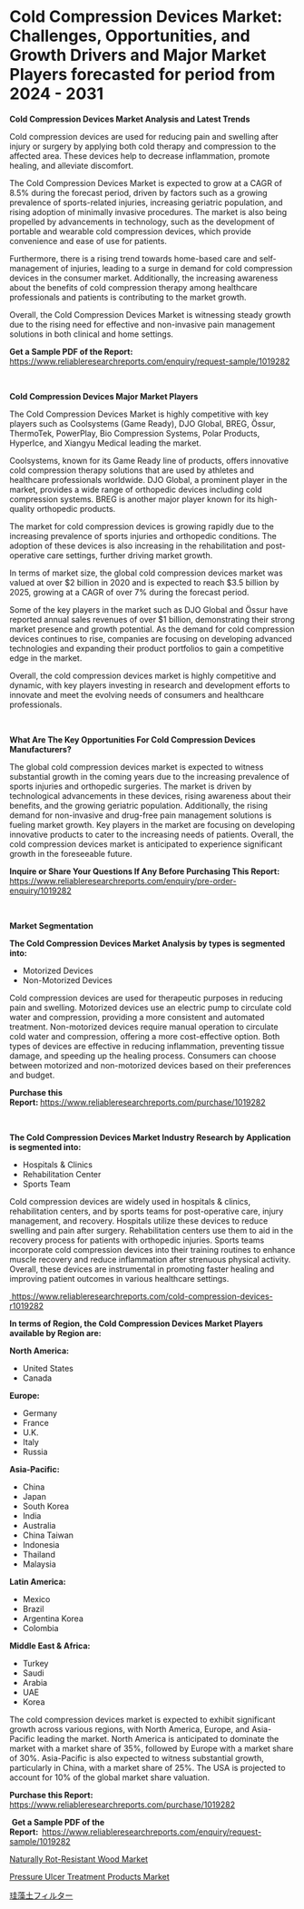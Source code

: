 <p><h1>Cold Compression Devices Market: Challenges, Opportunities, and Growth Drivers and Major Market Players forecasted for period from 2024 - 2031</h1></p><p><strong>Cold Compression Devices Market Analysis and Latest Trends</strong></p>
<p><p>Cold compression devices are used for reducing pain and swelling after injury or surgery by applying both cold therapy and compression to the affected area. These devices help to decrease inflammation, promote healing, and alleviate discomfort.</p><p>The Cold Compression Devices Market is expected to grow at a CAGR of 8.5% during the forecast period, driven by factors such as a growing prevalence of sports-related injuries, increasing geriatric population, and rising adoption of minimally invasive procedures. The market is also being propelled by advancements in technology, such as the development of portable and wearable cold compression devices, which provide convenience and ease of use for patients.</p><p>Furthermore, there is a rising trend towards home-based care and self-management of injuries, leading to a surge in demand for cold compression devices in the consumer market. Additionally, the increasing awareness about the benefits of cold compression therapy among healthcare professionals and patients is contributing to the market growth.</p><p>Overall, the Cold Compression Devices Market is witnessing steady growth due to the rising need for effective and non-invasive pain management solutions in both clinical and home settings.</p></p>
<p><strong>Get a Sample PDF of the Report:&nbsp;</strong> <a href="https://www.reliableresearchreports.com/enquiry/request-sample/1019282">https://www.reliableresearchreports.com/enquiry/request-sample/1019282</a></p>
<p>&nbsp;</p>
<p><strong>Cold Compression Devices Major Market Players</strong></p>
<p><p>The Cold Compression Devices Market is highly competitive with key players such as Coolsystems (Game Ready), DJO Global, BREG, Össur, ThermoTek, PowerPlay, Bio Compression Systems, Polar Products, HyperIce, and Xiangyu Medical leading the market. </p><p>Coolsystems, known for its Game Ready line of products, offers innovative cold compression therapy solutions that are used by athletes and healthcare professionals worldwide. DJO Global, a prominent player in the market, provides a wide range of orthopedic devices including cold compression systems. BREG is another major player known for its high-quality orthopedic products.</p><p>The market for cold compression devices is growing rapidly due to the increasing prevalence of sports injuries and orthopedic conditions. The adoption of these devices is also increasing in the rehabilitation and post-operative care settings, further driving market growth.</p><p>In terms of market size, the global cold compression devices market was valued at over $2 billion in 2020 and is expected to reach $3.5 billion by 2025, growing at a CAGR of over 7% during the forecast period.</p><p>Some of the key players in the market such as DJO Global and Össur have reported annual sales revenues of over $1 billion, demonstrating their strong market presence and growth potential. As the demand for cold compression devices continues to rise, companies are focusing on developing advanced technologies and expanding their product portfolios to gain a competitive edge in the market.</p><p>Overall, the cold compression devices market is highly competitive and dynamic, with key players investing in research and development efforts to innovate and meet the evolving needs of consumers and healthcare professionals.</p></p>
<p>&nbsp;</p>
<p><strong>What Are The Key Opportunities For Cold Compression Devices Manufacturers?</strong></p>
<p><p>The global cold compression devices market is expected to witness substantial growth in the coming years due to the increasing prevalence of sports injuries and orthopedic surgeries. The market is driven by technological advancements in these devices, rising awareness about their benefits, and the growing geriatric population. Additionally, the rising demand for non-invasive and drug-free pain management solutions is fueling market growth. Key players in the market are focusing on developing innovative products to cater to the increasing needs of patients. Overall, the cold compression devices market is anticipated to experience significant growth in the foreseeable future.</p></p>
<p><strong>Inquire or Share Your Questions If Any Before Purchasing This Report:</strong> <a href="https://www.reliableresearchreports.com/enquiry/pre-order-enquiry/1019282">https://www.reliableresearchreports.com/enquiry/pre-order-enquiry/1019282</a></p>
<p>&nbsp;</p>
<p><strong>Market Segmentation</strong></p>
<p><strong>The Cold Compression Devices Market Analysis by types is segmented into:</strong></p>
<p><ul><li>Motorized Devices</li><li>Non-Motorized Devices</li></ul></p>
<p><p>Cold compression devices are used for therapeutic purposes in reducing pain and swelling. Motorized devices use an electric pump to circulate cold water and compression, providing a more consistent and automated treatment. Non-motorized devices require manual operation to circulate cold water and compression, offering a more cost-effective option. Both types of devices are effective in reducing inflammation, preventing tissue damage, and speeding up the healing process. Consumers can choose between motorized and non-motorized devices based on their preferences and budget.</p></p>
<p><strong>Purchase this Report:&nbsp;</strong><a href="https://www.reliableresearchreports.com/purchase/1019282">https://www.reliableresearchreports.com/purchase/1019282</a></p>
<p>&nbsp;</p>
<p><strong>The Cold Compression Devices Market Industry Research by Application is segmented into:</strong></p>
<p><ul><li>Hospitals & Clinics</li><li>Rehabilitation Center</li><li>Sports Team</li></ul></p>
<p><p>Cold compression devices are widely used in hospitals & clinics, rehabilitation centers, and by sports teams for post-operative care, injury management, and recovery. Hospitals utilize these devices to reduce swelling and pain after surgery. Rehabilitation centers use them to aid in the recovery process for patients with orthopedic injuries. Sports teams incorporate cold compression devices into their training routines to enhance muscle recovery and reduce inflammation after strenuous physical activity. Overall, these devices are instrumental in promoting faster healing and improving patient outcomes in various healthcare settings.</p></p>
<p><a href="https://www.reliableresearchreports.com/cold-compression-devices-r1019282">&nbsp;https://www.reliableresearchreports.com/cold-compression-devices-r1019282</a></p>
<p><strong>In terms of Region, the Cold Compression Devices Market Players available by Region are:</strong></p>
<p>
    <p> <strong> North America: </strong>
        <ul>
            <li>United States</li>
            <li>Canada</li>
        </ul>
        </p> 
    <p> <strong> Europe: </strong>
        <ul>
            <li>Germany</li>
            <li>France</li>
            <li>U.K.</li>
            <li>Italy</li>
            <li>Russia</li>
        </ul>
        </p> 
    <p> <strong> Asia-Pacific: </strong>
        <ul>
            <li>China</li>
            <li>Japan</li>
            <li>South Korea</li>
            <li>India</li>
            <li>Australia</li>
            <li>China Taiwan</li>
            <li>Indonesia</li>
            <li>Thailand</li>
            <li>Malaysia</li>
        </ul>
        </p> 
    <p> <strong> Latin America: </strong>
        <ul>
            <li>Mexico</li>
            <li>Brazil</li>
            <li>Argentina Korea</li>
            <li>Colombia</li>
        </ul>
        </p> 
    <p> <strong> Middle East & Africa: </strong>
        <ul>
            <li>Turkey</li>
            <li>Saudi</li>
            <li>Arabia</li>
            <li>UAE</li>
            <li>Korea</li>
        </ul>
    </p>
    </p>
<p><p>The cold compression devices market is expected to exhibit significant growth across various regions, with North America, Europe, and Asia-Pacific leading the market. North America is anticipated to dominate the market with a market share of 35%, followed by Europe with a market share of 30%. Asia-Pacific is also expected to witness substantial growth, particularly in China, with a market share of 25%. The USA is projected to account for 10% of the global market share valuation.</p></p>
<p><strong>Purchase this Report: </strong><a href="https://www.reliableresearchreports.com/purchase/1019282">https://www.reliableresearchreports.com/purchase/1019282</a></p>
<p>&nbsp;<strong>Get a Sample PDF of the Report:&nbsp;&nbsp;</strong><a href="https://www.reliableresearchreports.com/enquiry/request-sample/1019282">https://www.reliableresearchreports.com/enquiry/request-sample/1019282</a></p>
<p><strong></strong></p>
<p><p><a href="https://boundless-drawbridge-702.notion.site/Naturally-Rot-Resistant-Wood-Market-Focuses-on-Market-Share-Size-and-Projected-Forecast-Till-2031-7a07496678b24af799cd7910db9b6500">Naturally Rot-Resistant Wood Market</a></p><p><a href="https://github.com/RickHolmes3/Market-Research-Report-List-4/blob/main/pressure-ulcer-treatment-products-market.md">Pressure Ulcer Treatment Products Market</a></p><p><a href="https://github.com/zekaoe592392/Market-Research-Report-List-2/blob/main/336987449305.md">珪藻土フィルター</a></p></p>